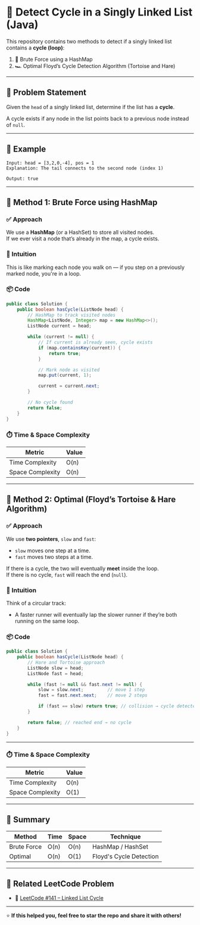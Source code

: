 # 🔄 Detect Cycle in a Singly Linked List (Java)

This repository contains two methods to detect if a singly linked list contains a **cycle (loop)**:

1. 🐢 Brute Force using a HashMap  
2. 🏎️ Optimal Floyd’s Cycle Detection Algorithm (Tortoise and Hare)

---

## 📘 Problem Statement

Given the `head` of a singly linked list, determine if the list has a **cycle**.

A cycle exists if any node in the list points back to a previous node instead of `null`.

---

## 🧪 Example

```
Input: head = [3,2,0,-4], pos = 1  
Explanation: The tail connects to the second node (index 1)

Output: true
```

---

## 🚨 Method 1: Brute Force using HashMap

### ✅ Approach

We use a **HashMap** (or a HashSet) to store all visited nodes.  
If we ever visit a node that’s already in the map, a cycle exists.

### 🧠 Intuition

This is like marking each node you walk on — if you step on a previously marked node, you're in a loop.

### 📦 Code

```java
public class Solution {
    public boolean hasCycle(ListNode head) {
        // HashMap to track visited nodes
        HashMap<ListNode, Integer> map = new HashMap<>();
        ListNode current = head;

        while (current != null) {
            // If current is already seen, cycle exists
            if (map.containsKey(current)) {
                return true;
            }

            // Mark node as visited
            map.put(current, 1);

            current = current.next;
        }

        // No cycle found
        return false;
    }
}
```

### ⏱️ Time & Space Complexity

| Metric           | Value    |
|------------------|----------|
| Time Complexity  | O(n)     |
| Space Complexity | O(n)     |

---

## 🏁 Method 2: Optimal (Floyd’s Tortoise & Hare Algorithm)

### ✅ Approach

We use **two pointers**, `slow` and `fast`:
- `slow` moves one step at a time.
- `fast` moves two steps at a time.

If there is a cycle, the two will eventually **meet** inside the loop.  
If there is no cycle, `fast` will reach the end (`null`).

### 🧠 Intuition

Think of a circular track:
- A faster runner will eventually lap the slower runner if they’re both running on the same loop.

### 📦 Code

```java
public class Solution {
    public boolean hasCycle(ListNode head) {
        // Hare and Tortoise approach
        ListNode slow = head;
        ListNode fast = head;

        while (fast != null && fast.next != null) {
            slow = slow.next;         // move 1 step
            fast = fast.next.next;    // move 2 steps

            if (fast == slow) return true; // collision → cycle detected
        }

        return false; // reached end → no cycle
    }
}
```

---

### ⏱️ Time & Space Complexity

| Metric           | Value    |
|------------------|----------|
| Time Complexity  | O(n)     |
| Space Complexity | O(1)     |

---

## 🧮 Summary

| Method         | Time | Space | Technique              |
|----------------|------|-------|------------------------|
| Brute Force    | O(n) | O(n)  | HashMap / HashSet      |
| Optimal        | O(n) | O(1)  | Floyd's Cycle Detection|

---

## 📎 Related LeetCode Problem

- 🔗 [LeetCode #141 – Linked List Cycle](https://leetcode.com/problems/linked-list-cycle/)

---

⭐️ **If this helped you, feel free to star the repo and share it with others!**
